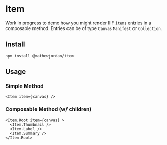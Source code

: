 # Item

Work in progress to demo how you might render IIIF `items` entries in a composable method. Entries can be of type `Canvas` `Manifest` or `Collection`.

## Install

```
npm install @mathewjordan/item
```

## Usage

### Simple Method
```tsx
<Item item={canvas} />
```


### Composable Method (w/ children)
```tsx
<Item.Root item={canvas} >
  <Item.Thumbnail />
  <Item.Label />
  <Item.Summary />
</Item.Root>
```
